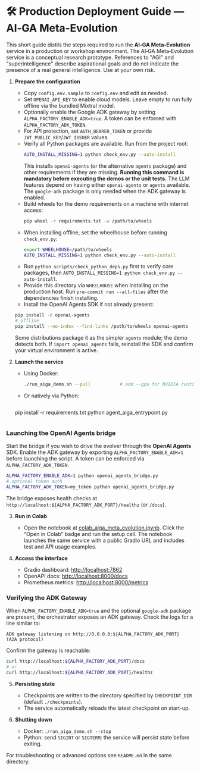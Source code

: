 # 🛠️ Production Deployment Guide — AI‑GA Meta‑Evolution

This short guide distils the steps required to run the **AI‑GA Meta‑Evolution** service in a production or workshop environment.
The AI‑GA Meta‑Evolution service is a conceptual research prototype. References to "AGI" and "superintelligence" describe aspirational goals and do not indicate the presence of a real general intelligence. Use at your own risk.

1. **Prepare the configuration**
   - Copy `config.env.sample` to `config.env` and edit as needed.
   - Set `OPENAI_API_KEY` to enable cloud models. Leave empty to run fully offline via the bundled Mixtral model.
   - Optionally enable the Google ADK gateway by setting `ALPHA_FACTORY_ENABLE_ADK=true`. A token can be enforced with `ALPHA_FACTORY_ADK_TOKEN`.
   - For API protection, set `AUTH_BEARER_TOKEN` or provide `JWT_PUBLIC_KEY`/`JWT_ISSUER` values.
   - Verify all Python packages are available. Run from the project root:
     ```bash
     AUTO_INSTALL_MISSING=1 python check_env.py --auto-install
     ```
     This installs `openai-agents` (or the alternative `agents` package) and
     other requirements if they are missing.
     **Running this command is mandatory before executing the demos or the unit
     tests.** The LLM features depend on having either `openai-agents` or
     `agents` available. The `google-adk` package is only needed when the ADK
     gateway is enabled.
   - Build wheels for the demo requirements on a machine with internet access:
     ```bash
     pip wheel -r requirements.txt -w /path/to/wheels
     ```
   - When installing offline, set the wheelhouse before running `check_env.py`:
     ```bash
     export WHEELHOUSE=/path/to/wheels
     AUTO_INSTALL_MISSING=1 python check_env.py --auto-install
     ```
   - Run `python scripts/check_python_deps.py` first to verify core packages,
     then `AUTO_INSTALL_MISSING=1 python check_env.py --auto-install`.
   - Provide this directory via `WHEELHOUSE` when installing on the production host.
Run `pre-commit run --all-files` after the dependencies finish installing.
   - Install the OpenAI Agents SDK if not already present:
    ```bash
    pip install -U openai-agents
    # offline
    pip install --no-index --find-links /path/to/wheels openai-agents
    ```
    Some distributions package it as the simpler `agents` module; the demo
    detects both. If `import openai_agents` fails, reinstall the SDK and
     confirm your virtual environment is active.

2. **Launch the service**
   - Using Docker:
     ```bash
     ./run_aiga_demo.sh --pull           # add --gpu for NVIDIA runtime
     ```
   - Or natively via Python:
     ```bash
    pip install -r requirements.txt
    python agent_aiga_entrypoint.py
     ```

### Launching the OpenAI Agents bridge

Start the bridge if you wish to drive the evolver through the **OpenAI Agents**
SDK.  Enable the ADK gateway by exporting `ALPHA_FACTORY_ENABLE_ADK=1` before
launching the script.  A token can be enforced via
`ALPHA_FACTORY_ADK_TOKEN`.

```bash
ALPHA_FACTORY_ENABLE_ADK=1 python openai_agents_bridge.py
# optional token auth
ALPHA_FACTORY_ADK_TOKEN=my_token python openai_agents_bridge.py
```

The bridge exposes health checks at
`http://localhost:${ALPHA_FACTORY_ADK_PORT}/healthz` (or `/docs`).

3. **Run in Colab**
   - Open the notebook at
     [colab_aiga_meta_evolution.ipynb](colab_aiga_meta_evolution.ipynb).
     Click the “Open in Colab” badge and run the setup cell. The notebook
     launches the same service with a public Gradio URL and includes test
     and API usage examples.

4. **Access the interface**
   - Gradio dashboard: [http://localhost:7862](http://localhost:7862)
   - OpenAPI docs: [http://localhost:8000/docs](http://localhost:8000/docs)
   - Prometheus metrics: [http://localhost:8000/metrics](http://localhost:8000/metrics)

### Verifying the ADK Gateway
When `ALPHA_FACTORY_ENABLE_ADK=true` and the optional `google-adk` package are
present, the orchestrator exposes an ADK gateway.  Check the logs for a line
similar to:

```
ADK gateway listening on http://0.0.0.0:${ALPHA_FACTORY_ADK_PORT}  (A2A protocol)
```

Confirm the gateway is reachable:

```bash
curl http://localhost:${ALPHA_FACTORY_ADK_PORT}/docs
# or
curl http://localhost:${ALPHA_FACTORY_ADK_PORT}/healthz
```

5. **Persisting state**
   - Checkpoints are written to the directory specified by `CHECKPOINT_DIR` (default `./checkpoints`).
   - The service automatically reloads the latest checkpoint on start-up.

6. **Shutting down**
   - Docker: `./run_aiga_demo.sh --stop`
   - Python: send `SIGINT` or `SIGTERM`; the service will persist state before exiting.

For troubleshooting or advanced options see `README.md` in the same directory.

